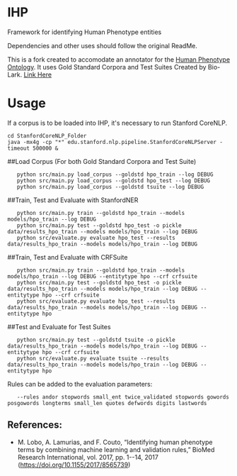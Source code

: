 # IHP
Framework for identifying Human Phenotype entities

Dependencies and other uses should follow the original ReadMe.

This is a fork created to accomodate an annotator for the [Human Phenotype Ontology](http://human-phenotype-ontology.github.io).
It uses Gold Standard Corpora and Test Suites Created by Bio-Lark. [Link Here](http://bio-lark.org/hpo_res.html)

# Usage
If a corpus is to be loaded into IHP, it's necessary to run Stanford CoreNLP. 
   ```
   cd StanfordCoreNLP_Folder
   java -mx4g -cp "*" edu.stanford.nlp.pipeline.StanfordCoreNLPServer -timeout 500000 &
   ```

##Load Corpus (For both Gold Standard Corpora and Test Suite)
```
   python src/main.py load_corpus --goldstd hpo_train --log DEBUG
   python src/main.py load_corpus --goldstd hpo_test --log DEBUG
   python src/main.py load_corpus --goldstd tsuite --log DEBUG
```
   
##Train, Test and Evaluate with StanfordNER
```
   python src/main.py train --goldstd hpo_train --models models/hpo_train --log DEBUG
   python src/main.py test --goldstd hpo_test -o pickle data/results_hpo_train --models models/hpo_train --log DEBUG
   python src/evaluate.py evaluate hpo_test --results data/results_hpo_train --models models/hpo_train --log DEBUG
   ```

##Train, Test and Evaluate with CRFSuite
```
   python src/main.py train --goldstd hpo_train --models models/hpo_train --log DEBUG --entitytype hpo --crf crfsuite
   python src/main.py test --goldstd hpo_test -o pickle data/results_hpo_train --models models/hpo_train --log DEBUG --entitytype hpo --crf crfsuite
   python src/evaluate.py evaluate hpo_test --results data/results_hpo_train --models models/hpo_train --log DEBUG --entitytype hpo
```
##Test and Evaluate for Test Suites
```
   python src/main.py test --goldstd tsuite -o pickle data/results_hpo_train --models models/hpo_train --log DEBUG --entitytype hpo --crf crfsuite
   python src/evaluate.py evaluate tsuite --results data/results_hpo_train --models models/hpo_train --log DEBUG --entitytype hpo 
   ```

Rules can be added to the evaluation parameters:
```
   --rules andor stopwords small_ent twice_validated stopwords gowords posgowords longterms small_len quotes defwords digits lastwords
   ```

## References: 

- M. Lobo, A. Lamurias, and F. Couto, “Identifying human phenotype terms by combining machine learning and validation rules,” BioMed Research International, vol. 2017, pp. 1--14, 2017 (https://doi.org/10.1155/2017/8565739)
